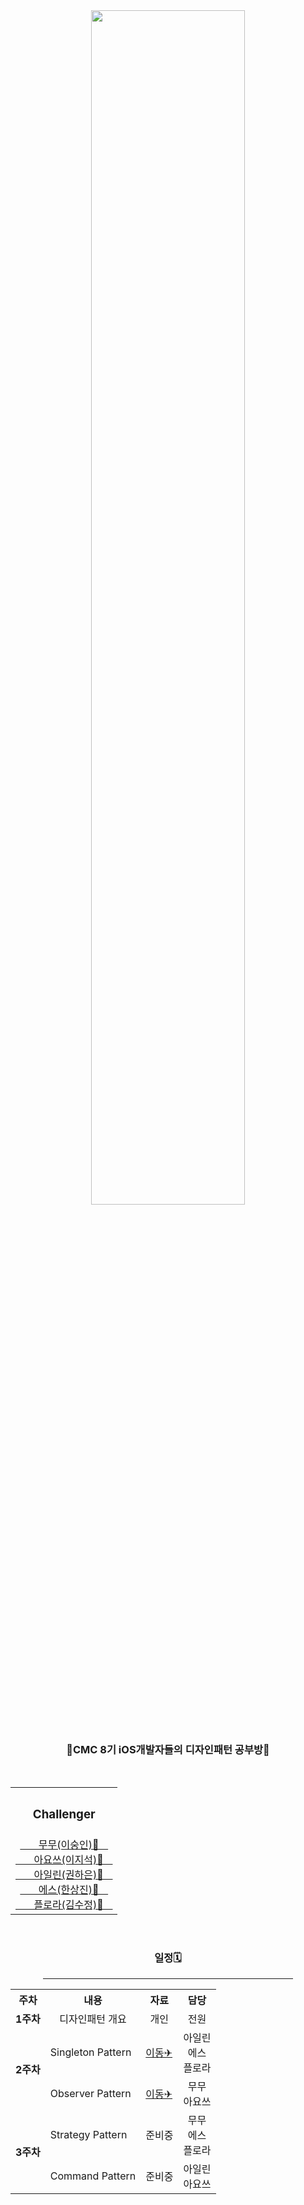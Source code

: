 <div align="center">
<img src="https://user-images.githubusercontent.com/70688424/136654122-984ae522-d600-42b0-9ce6-52ccc23c2a51.jpg" width="70%">
  </div>
  
<br>

<h3 align="center">🍎CMC 8기 iOS개발자들의 디자인패턴 공부방🍎</h3>

<br>

<div align="center">
  <table>
    <tr>
      <th>
        <h3>Challenger</h3>
      </th>
    </tr>
    <tr>
      <td align="center">
        <a href="https://github.com/leesoongin">ㅤㅤ무무(이숭인)🍎ㅤ</a><br>
        <a href="https://github.com/Jiseok97">ㅤㅤ아요쓰(이지석)🍎ㅤ</a><br>
        <a href="https://github.com/eilyri">ㅤㅤ아일린(권하은)🍎ㅤ</a><br>
        <a href="https://github.com/Hansangjin98">ㅤㅤ에스(한상진)🍎ㅤ</a><br>
        <a href="https://github.com/suzumsz">ㅤㅤ플로라(김수정)🍎ㅤ</a><br></td>
      </tr>
    </table>
  </div>

<br>

<div align="center">
  <h3 align="center">일정🗓</h3>
  <hr width="400">
  </div>

<div align="center">
  <table>
    <tr>
      <th>주차</th>
      <th>내용</th>
      <th>자료</th>
      <th>담당</th>
      </tr>
    <tr align=center>
      <td><b>1주차</b></td>
      <td>디자인패턴 개요</td>
      <td>개인</td>
      <td>전원</td>
      </tr>
    <tr>
      <td rowspan="2"><b>2주차</b></td>
      <td>Singleton Pattern</td>
      <td><a href="https://github.com/CMC-8th-iOS-Study/DesignPattern_Lecture/blob/main/Week2/Singleton.md">이동✈</td>
      <td align=center>아일린<br>에스<br>플로라</td>
      </tr>
    <tr>
      <td>Observer Pattern</td>
      <td><a href="https://github.com/CMC-8th-iOS-Study/DesignPattern_Lecture/blob/main/Week2/Observer.md">이동✈</td>
      <td align=center>무무<br>아요쓰</td>
      </tr>
    <tr>
      <td rowspan="2"><b>3주차</b></td>
      <td>Strategy Pattern</td>
      <td>준비중</td>
      <td align=center>무무<br>에스<br>플로라</td>
      </tr>
    <tr>
      <td>Command Pattern</td>
      <td>준비중</td>
      <td align=center>아일린<br>아요쓰</td>
      </tr>
    </table>
  </div>

